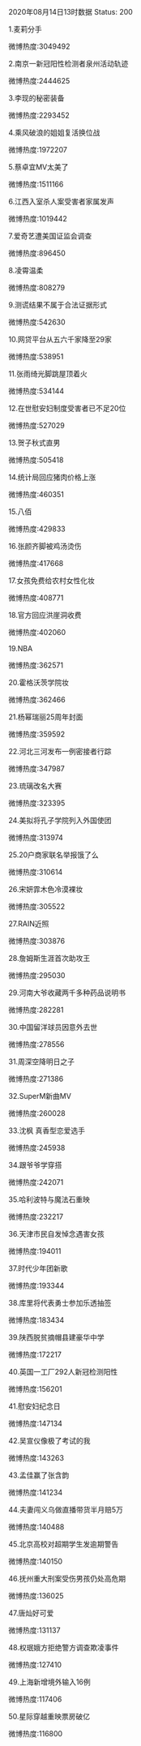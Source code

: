 2020年08月14日13时数据
Status: 200

1.麦莉分手

微博热度:3049492

2.南京一新冠阳性检测者泉州活动轨迹

微博热度:2444625

3.李现的秘密装备

微博热度:2293452

4.乘风破浪的姐姐复活换位战

微博热度:1972207

5.蔡卓宜MV太美了

微博热度:1511166

6.江西入室杀人案受害者家属发声

微博热度:1019442

7.爱奇艺遭美国证监会调查

微博热度:896450

8.凌霄温柔

微博热度:808279

9.测谎结果不属于合法证据形式

微博热度:542630

10.网贷平台从五六千家降至29家

微博热度:538951

11.张雨绮光脚跳屋顶着火

微博热度:534144

12.在世慰安妇制度受害者已不足20位

微博热度:527029

13.贺子秋式直男

微博热度:505418

14.统计局回应猪肉价格上涨

微博热度:460351

15.八佰

微博热度:429833

16.张颜齐脚被鸡汤烫伤

微博热度:417668

17.女孩免费给农村女性化妆

微博热度:408771

18.官方回应洪崖洞收费

微博热度:402060

19.NBA

微博热度:362571

20.霍格沃茨学院妆

微博热度:362466

21.杨幂瑞丽25周年封面

微博热度:359592

22.河北三河发布一例密接者行踪

微博热度:347987

23.琉璃改名大赛

微博热度:323395

24.美拟将孔子学院列入外国使团

微博热度:313974

25.20户商家联名举报饿了么

微博热度:310614

26.宋妍霏木色冷漠裸妆

微博热度:305522

27.RAIN近照

微博热度:303876

28.詹姆斯生涯首次助攻王

微博热度:295030

29.河南大爷收藏两千多种药品说明书

微博热度:282281

30.中国留洋球员因意外去世

微博热度:278556

31.周深空降明日之子

微博热度:271386

32.SuperM新曲MV

微博热度:260028

33.沈枫 真香型恋爱选手

微博热度:245938

34.跟爷爷学穿搭

微博热度:242071

35.哈利波特与魔法石重映

微博热度:232217

36.天津市民自发悼念遇害女孩

微博热度:194011

37.时代少年团新歌

微博热度:193344

38.库里将代表勇士参加乐透抽签

微博热度:183434

39.陕西脱贫摘帽县建豪华中学

微博热度:172217

40.英国一工厂292人新冠检测阳性

微博热度:156201

41.慰安妇纪念日

微博热度:147134

42.吴宣仪像极了考试的我

微博热度:143263

43.孟佳赢了张含韵

微博热度:141234

44.夫妻闯义乌做直播带货半月赔5万

微博热度:140488

45.北京高校对超期学生发逾期警告

微博热度:140150

46.抚州重大刑案受伤男孩仍处高危期

微博热度:136025

47.唐灿好可爱

微博热度:131137

48.权珉娥方拒绝警方调查欺凌事件

微博热度:127410

49.上海新增境外输入16例

微博热度:117406

50.星际穿越重映票房破亿

微博热度:116800

